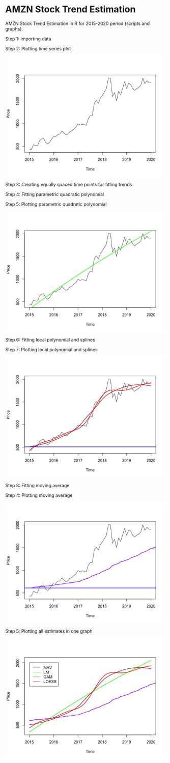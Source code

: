 # AMZN Stock Trend Estimation
AMZN Stock Trend Estimation in R for 2015-2020 period (scripts and graphs).

Step 1: Importing data

Step 2: Plotting time series plot

![Image](https://github.com/adaynygmanov/AMZN-Stock-Trend-Estimation/blob/master/Charts/Time%20Series%20plot.png)

Step 3: Creating equally spaced time points for fitting trends

Step 4: Fitting parametric quadratic polynomial

Step 5: Plotting parametric quadratic polynomial

![Image](https://github.com/adaynygmanov/AMZN-Stock-Trend-Estimation/blob/master/Charts/Parametric%20quadratic%20polynomial.png)

Step 6: Fitting local polynomial and splines

Step 7: Plotting local polynomial and splines

![Image](https://github.com/adaynygmanov/AMZN-Stock-Trend-Estimation/blob/master/Charts/Local%20polynomial%20and%20splines.png)

Step 8: Fitting moving average

Step 4: Plotting moving average

![Image](https://github.com/adaynygmanov/AMZN-Stock-Trend-Estimation/blob/master/Charts/Moving%20Average.png)

Step 5: Plotting all estimates in one graph

![Image](https://github.com/adaynygmanov/AMZN-Stock-Trend-Estimation/blob/master/Charts/All%20estimates.png)
